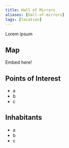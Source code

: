 ```yaml
---
title: Hall of Mirrors
aliases: [hall-of-mirrors]
tags: [location]
---
```

Lorem ipsum

## Map
Embed here!

## Points of Interest
- a
- b
- c

## Inhabitants
- a
- b
- c